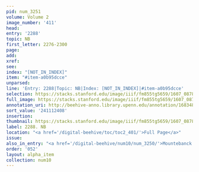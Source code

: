 ```yaml
---
pid: num_3251
volume: Volume 2
image_number: '411'
head:
entry: '2288'
topic: NB
first_letter: 2276-2300
page:
add:
xref:
see:
index: "[NOT_IN_INDEX]"
item: "#item-a0b95dcce"
unparsed:
line: 'Entry: 2288|Topic: NB|Index: [NOT_IN_INDEX]|#item-a0b95dcce'
selection: https://stacks.stanford.edu/image/iiif/fm855tg5659/1607_0878/470,2408,2801,217/full/0/default.jpg
full_image: https://stacks.stanford.edu/image/iiif/fm855tg5659/1607_0878/full/full/0/default.jpg
annotation_uri: http://beehive-anno.library.upenn.edu/annotation/1683484789839
sort_value: '241112408'
insertion:
thumbnail: https://stacks.stanford.edu/image/iiif/fm855tg5659/1607_0878/470,2408,600,180/250,/0/default.jpg
label: 2288. NB
location: "<a href='/digital-beehive/toc/toc2_401/'>Full Page</a>"
issue:
also_in_entry: "<a href='/digital-beehive/num10/num_3250/'>Mountebanck : Quack</a>"
order: '052'
layout: alpha_item
collection: num10
---
```


